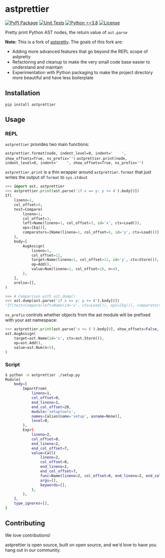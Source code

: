 # astprettier

[![PyPI Package](https://img.shields.io/pypi/v/astprettier.svg)](https://pypi.org/project/astprettier)
[![Unit Tests](https://github.com/ronny-rentner/astprettier/actions/workflows/ci.yml/badge.svg?branch=main)](https://github.com/ronny-rentner/astprettier/actions/workflows/ci.yml)
[![Python >=3.8](https://img.shields.io/badge/python-3.8+-blue.svg)](https://www.python.org/downloads/)
[![License](https://img.shields.io/github/license/ronny-rentner/astprettier.svg)](https://github.com/ronny-rentner/astprettier/blob/master/license.txt)

Pretty print Python AST nodes, the return value of `ast.parse`

__Note:__ This is a fork of [astpretty](https://github.com/asottile/astpretty). The goals of this fork are:
 * Adding more advanced features that go beyond the REPL scope of astpretty
 * Refactoring and cleanup to make the very small code base easier to understand and maintain
 * Experimentation with Python packaging to make the project directory more beautiful and have less boilerplate

## Installation

`pip install astprettier`

## Usage

### REPL

`astprettier` provides two main functions:

`astprettier.format(node, indent_level=0, indent='    ', show_offsets=True, ns_prefix='')`
`astprettier.print(node, indent_level=0, indent='    ', show_offsets=True, ns_prefix='')`

`astprettier.print` is a thin wrapper around `astprettier.format` that just writes the output of `format` to `sys.stdout`

```python
>>> import ast, astprettier
>>> astprettier.print(ast.parse('if x == y: y += 4').body[0])
If(
    lineno=1,
    col_offset=0,
    test=Compare(
        lineno=1,
        col_offset=3,
        left=Name(lineno=1, col_offset=3, id='x', ctx=Load()),
        ops=[Eq()],
        comparators=[Name(lineno=1, col_offset=8, id='y', ctx=Load())],
    ),
    body=[
        AugAssign(
            lineno=1,
            col_offset=11,
            target=Name(lineno=1, col_offset=11, id='y', ctx=Store()),
            op=Add(),
            value=Num(lineno=1, col_offset=16, n=4),
        ),
    ],
    orelse=[],
)

>>> # Comparison with ast.dump()
>>> ast.dump(ast.parse('if x == y: y += 4').body[0])
"If(test=Compare(left=Name(id='x', ctx=Load()), ops=[Eq()], comparators=[Name(id='y', ctx=Load())]), body=[AugAssign(target=Name(id='y', ctx=Store()), op=Add(), value=Constant(value=4))], orelse=[])"
```

`ns_prefix` controls whether objects from the ast module will be prefixed with your ast namespace:

```python
>>> astprettier.print(ast.parse('x += 5').body[0], show_offsets=False, ns_prefix='ast')
ast.AugAssign(
    target=ast.Name(id='x', ctx=ast.Store()),
    op=ast.Add(),
    value=ast.Num(n=5),
)
```

### Script

```bash
$ python -m astprettier ./setup.py
Module(
    body=[
        ImportFrom(
            lineno=1,
            col_offset=0,
            end_lineno=1,
            end_col_offset=28,
            module='setuptools',
            names=[alias(name='setup', asname=None)],
            level=0,
        ),
        Expr(
            lineno=2,
            col_offset=0,
            end_lineno=2,
            end_col_offset=7,
            value=Call(
                lineno=2,
                col_offset=0,
                end_lineno=2,
                end_col_offset=7,
                func=Name(lineno=2, col_offset=0, end_lineno=2, end_col_offset=5, id='setup', ctx=Load()),
                args=[],
                keywords=[],
            ),
        ),
    ],
    type_ignores=[],
)
```

## Contributing

We love contributions!

astprettier is open source, built on open source, and we'd love to have you hang out in our community.

